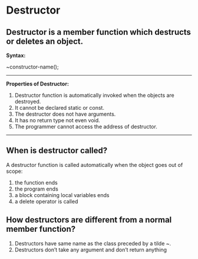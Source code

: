 # Destructor

## Destructor is a member function which destructs or deletes an object.

**Syntax:**

~constructor-name();

---

**Properties of Destructor:**

1. Destructor function is automatically invoked when the objects are destroyed.
2. It cannot be declared static or const.
3. The destructor does not have arguments.
4. It has no return type not even void.
5. The programmer cannot access the address of destructor.

---

## When is destructor called? 
A destructor function is called automatically when the object goes out of scope: 
1. the function ends 
2. the program ends 
3. a block containing local variables ends 
4. a delete operator is called  

## How destructors are different from a normal member function? 
1. Destructors have same name as the class preceded by a tilde ~. 
2. Destructors don’t take any argument and don’t return anything